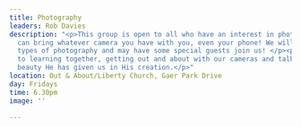 ```yaml
---
title: Photography
leaders: Rob Davies
description: "<p>This group is open to all who have an interest in photography. You
  can bring whatever camera you have with you, even your phone! We will look at different
  types of photography and may have some special guests join us! </p><p>We look forward
  to learning together, getting out and about with our cameras and talking about the
  beauty He has given us in His creation.</p>"
location: Out & About/Liberty Church, Gaer Park Drive
day: Fridays
time: 6.30pm
image: ''

---
```

